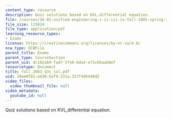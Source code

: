 ```yaml
---
content_type: resource
description: Quiz solutions based on KVL,differential equation.
file: /courses/16-01-unified-engineering-i-ii-iii-iv-fall-2005-spring-2006/39ee0f81e6386af9331a317f406440d2_fall_2003_q3s_sol.pdf
file_size: 115024
file_type: application/pdf
learning_resource_types:
- Exams
license: https://creativecommons.org/licenses/by-nc-sa/4.0/
ocw_type: OCWFile
parent_title: Exams
parent_type: CourseSection
parent_uid: dc102ab9-fad7-5fe0-6da4-e71c66aab8ef
resourcetype: Document
title: fall_2003_q3s_sol.pdf
uid: 39ee0f81-e638-6af9-331a-317f406440d2
video_files:
  video_thumbnail_file: null
video_metadata:
  youtube_id: null
---
```

Quiz solutions based on KVL,differential equation.